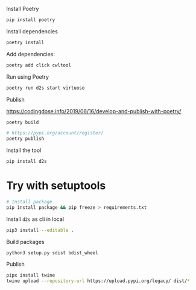 Install Poetry

```bash
pip install poetry
```

Install dependencies

```bash
poetry install
```

Add dependencies:

```bash
poetry add click cwltool
```

Run using Poetry

```bash
poetry run d2s start virtuoso
```

Publish

https://codingdose.info/2019/06/16/develop-and-publish-with-poetry/

```bash
poetry build

# https://pypi.org/account/register/
poetry publish
```

Install the tool

```bash
pip install d2s
```

# Try with setuptools

```bash
# Install package
pip install package && pip freeze > requirements.txt
```

Install `d2s` as cli in local
```bash
pip3 install --editable .
```

Build packages
```bash
python3 setup.py sdist bdist_wheel
```

Publish
```bash
pipx install twine
twine upload --repository-url https://upload.pypi.org/legacy/ dist/*
```